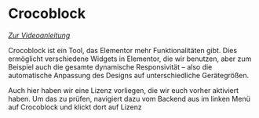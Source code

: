 ﻿# Crocoblock

[_Zur Videoanleitung_](https://jliberale.sharepoint.com/:v:/s/Bundesvorstand/EWZz_lt-1sRPjnQ3pFgPzewBFAWbNGSSAtUCMe1rbZ7XIQ?e=jneoeb)

Crocoblock ist ein Tool, das Elementor mehr Funktionalitäten gibt. Dies ermöglicht verschiedene Widgets in Elementor, die wir benutzen, aber zum Beispiel auch die gesamte dynamische Responsivität – also die automatische Anpassung des Designs auf unterschiedliche Gerätegrößen.

Auch hier haben wir eine Lizenz vorliegen, die wir euch vorher aktiviert haben. Um das zu prüfen, navigiert dazu vom Backend aus im linken Menü auf Crocoblock und klickt dort auf Lizenz
